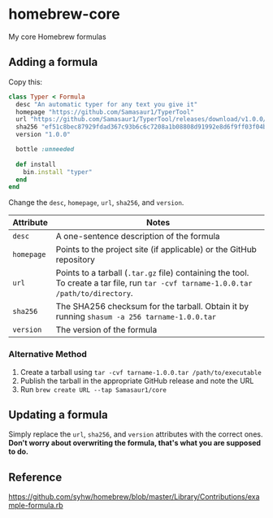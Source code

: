 # homebrew-core
My core Homebrew formulas

## Adding a formula
Copy this:
```ruby
class Typer < Formula
  desc "An automatic typer for any text you give it"
  homepage "https://github.com/Samasaur1/TyperTool"
  url "https://github.com/Samasaur1/TyperTool/releases/download/v1.0.0/typer-1.0.0.tar.gz"
  sha256 "ef51c8bec87929fdad367c93b6c6c7208a1b08808d91992e8d6f9ff03f04b1cb"
  version "1.0.0"

  bottle :unneeded
  
  def install
    bin.install "typer"
  end
end
```
Change the `desc`, `homepage`, `url`, `sha256`, and `version`.

| Attribute | Notes |
| --------- | ----- |
| `desc` | A one-sentence description of the formula |
| `homepage` | Points to the project site (if applicable) or the GitHub repository |
| `url` | Points to a tarball (`.tar.gz` file) containing the tool. To create a tar file, run `tar -cvf tarname-1.0.0.tar /path/to/directory`. |
| `sha256` | The SHA256 checksum for the tarball. Obtain it by running `shasum -a 256 tarname-1.0.0.tar` |
| `version` | The version of the formula |

### Alternative Method
1. Create a tarball using `tar -cvf tarname-1.0.0.tar /path/to/executable`
2. Publish the tarball in the appropriate GitHub release and note the URL
3. Run `brew create URL --tap Samasaur1/core`

## Updating a formula
Simply replace the `url`, `sha256`, and `version` attributes with the correct ones. **Don't worry about overwriting the formula, that's what you are supposed to do.**

## Reference
https://github.com/syhw/homebrew/blob/master/Library/Contributions/example-formula.rb
